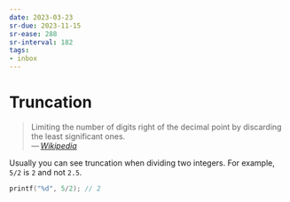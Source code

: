 ```yaml
---
date: 2023-03-23
sr-due: 2023-11-15
sr-ease: 288
sr-interval: 182
tags:
- inbox
---
```


# Truncation

> Limiting the number of digits right of the decimal point by discarding the
> least significant ones.\
> — <cite>[Wikipedia](https://en.wikipedia.org/wiki/Truncation)</cite>

Usually you can see truncation when dividing two integers. For example, `5/2` is
`2` and not `2.5`.

```c
printf("%d", 5/2); // 2
```
